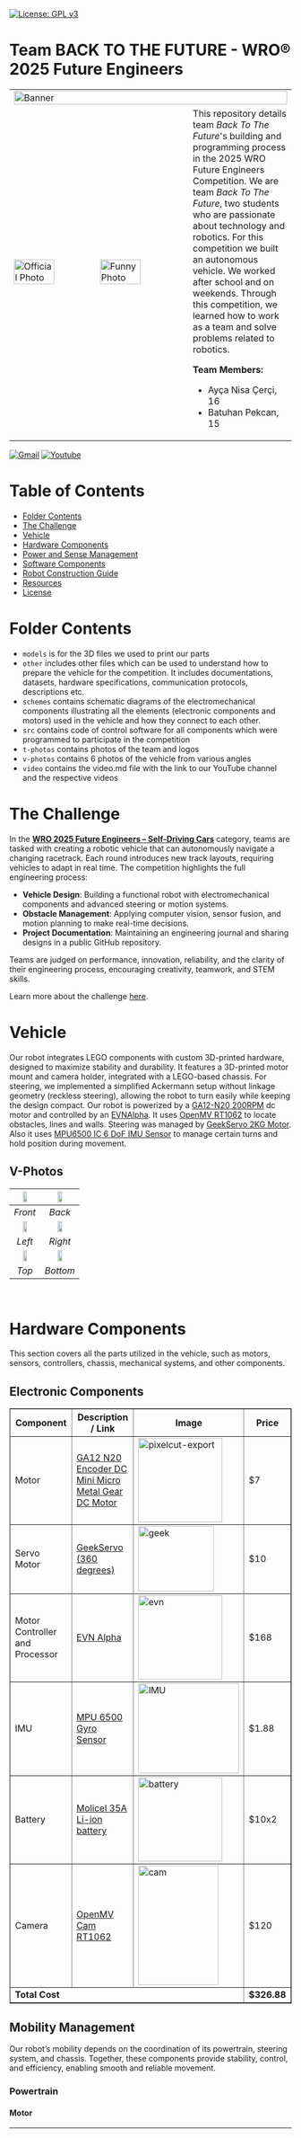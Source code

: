 [![License: GPL v3](https://img.shields.io/badge/License-GPLv3-blue.svg)](/LICENSE)

# Team BACK TO THE FUTURE - WRO® 2025 Future Engineers

<table border="0">
  <tr border="0">
    <td  border="0" colspan="2">
      <img src="t-photos/logo/Banner.png" alt="Banner" width="100%">
    </td>
  </tr>
  <tr border="0">
    <td width="65%"  border="0">
      <img src="t-photos/TeamOfficial.jpg" alt="Official Photo" width="48%">
      <img src="t-photos/TeamFunny.jpg" alt="Funny Photo" width="48%">
    </td>
    <td valign="top" style="padding-left: 0px;" border="0">
        This repository details team <em>Back To The Future</em>'s building and programming process in the 2025 WRO Future Engineers Competition. 
      We are team <em> Back To The Future</em>, two students who are passionate about technology and robotics. For this competition we built an autonomous vehicle. We worked after school and on weekends. Through this competition, we learned how to work as a team and solve problems related to robotics.
       </p>
        <strong>Team Members:</strong>
      <ul>
        <li>Ayça Nisa Çerçi, 16</li>
        <li>Batuhan Pekcan, 15</li>
      </ul>
      </p>
    </td>
  </tr>
</table>

[![Gmail](https://img.shields.io/badge/Gmail-D14836?style=for-the-badge&logo=gmail&logoColor=white)](mailto:backtothefuturefeteamofficial@gmail.com)  [![Youtube](https://img.shields.io/badge/Youtube-%23FF0000.svg?style=for-the-badge&logo=Youtube&logoColor=white)](https://www.youtube.com/@BackToTheFuture-WRO)


# Table of Contents
- [Folder Contents](#folder-contents-)
- [The Challenge](#challenge)
- [Vehicle](#Vehicle)
- [Hardware Components](#Hardware)
- [Power and Sense Management](#power-and-sense-management)
- [Software Components](#Software)
- [Robot Construction Guide](#robot-construction-guide-)
- [Resources](#Resources)
- [License](#License)

# Folder Contents <a class="anchor" id="folder-contents-"></a>
* `models` is for the 3D files we used to print our parts
* `other` includes other files which can be used to understand how to prepare the vehicle for the competition. It includes documentations, datasets, hardware specifications, communication protocols,  descriptions etc.
* `schemes` contains schematic diagrams of the electromechanical components illustrating all the elements (electronic components and motors) used in the vehicle and how they connect to each other.
* `src` contains code of control software for all components which were programmed to participate in the competition
* `t-photos` contains photos of the team and logos
* `v-photos` contains 6 photos of the vehicle from various angles
* `video` contains the video.md file with the link to our YouTube channel and the respective videos

# The Challenge <a class="anchor" id="challenge"></a>

In the **[WRO 2025 Future Engineers – Self-Driving Cars](https://wro-association.org/)** category, teams are tasked with creating a robotic vehicle that can autonomously navigate a changing racetrack. Each round introduces new track layouts, requiring vehicles to adapt in real time.
The competition highlights the full engineering process:

- **Vehicle Design**: Building a functional robot with electromechanical components and advanced steering or motion systems.
- **Obstacle Management**: Applying computer vision, sensor fusion, and motion planning to make real-time decisions.
- **Project Documentation**: Maintaining an engineering journal and sharing designs in a public GitHub repository.

Teams are judged on performance, innovation, reliability, and the clarity of their engineering process, encouraging creativity, teamwork, and STEM skills.

Learn more about the challenge [here](https://wro-association.org/wp-content/uploads/WRO-2025-Future-Engineers-Self-Driving-Cars-General-Rules.pdf).

# Vehicle <a class="anchor" id="Vehicle"></a>
Our robot integrates LEGO components with custom 3D-printed hardware, designed to maximize stability and durability. It features a 3D-printed motor mount and camera holder, integrated with a LEGO-based chassis. For steering, we implemented a simplified Ackermann setup without linkage geometry (reckless steering), allowing the robot to turn easily while keeping the design compact. Our robot is powerized by a [GA12-N20 200RPM](https://www.handsontec.com/dataspecs/GA12-N20.pdf) dc motor and controlled by an [EVNAlpha](https://evn.readthedocs.io/). It uses [OpenMV RT1062](https://openmv.io/products/openmv-cam-rt?srsltid=AfmBOorMjCmNBP1AZA_3V53JQMS-8N7Mg5ljP10ljHe4SLFoCauGWzZN) to locate obstacles, lines and walls. Steering was managed by [GeekServo 2KG Motor](https://kittenbothk-eng.readthedocs.io/en/latest/motors/2kgMotor.html). Also it uses [MPU6500 IC 6 DoF IMU Sensor](https://datasheet.octopart.com/MPU-6500-InvenSense-datasheet-138896167.pdf) to manage certain turns and hold position during movement.



## V-Photos <a class="anchor" id="Vphotos"></a>
| <img src="v-photos/front.jpg" width="40%" /> | <img src="v-photos/back.jpg" width="40%" /> | 
| :--: | :--: | 
| *Front* | *Back* |
| <img src="v-photos/left.jpg" width="40%" /> | <img src="v-photos/right.jpg" width="40%" /> | 
| *Left* | *Right* |
| <img src="v-photos/top.jpg" width="40%" /> | <img src="v-photos/bottom.jpg" width="40%" /> | 
| *Top* | *Bottom* |

<br>

# Hardware Components <a class="anchor" id="Hardware"></a>
This section covers all the parts utilized in the vehicle, such as motors, sensors, controllers, chassis, mechanical systems, and other components.
## Electronic Components
<table border="1" cellpadding="12" cellspacing="0">
  <thead>
    <tr>
      <th>Component</th>
      <th>Description / Link</th>
      <th>Image</th>
      <th>Price</th>
    </tr>
  </thead>
  <tbody>
    <tr>
      <td>Motor</td>
      <td><a href="https://www.aliexpress.us/item/3256805071786531.html?gatewayAdapt=glo2usa4itemAdapt">GA12 N20 Encoder DC Mini Micro Metal Gear DC Motor</td>
      <td><img width="150" height="150" alt="pixelcut-export" src="https://github.com/user-attachments/assets/b2b94337-b4a7-4c82-ba1a-dd0e810ae303" /></td>
      <td>$7</td>
    </tr>
    <tr>
      <td>Servo Motor</td>
      <td><a href="https://www.robotshop.com/products/geekservo-motor-2kg-compatible-w-lego">GeekServo (360 degrees)</a></td>
      <td><img width="135" height="116" alt="geek" src="https://github.com/user-attachments/assets/412f57cd-627f-412b-beab-5ad54d2b1134" /></td>
      <td>$10</td>
    </tr>
  <tr>
    <tr>
      <td>Motor Controller and Processor</td>
      <td><a href="https://coresg.tech/product/evn-alpha/">EVN Alpha</a></td>
      <td><img src="other/evn/evn2.png" alt="evn" width="150"></td>
      <td>$168</td>
    </tr>
      <td>IMU</td>
      <td><a href="https://tr.aliexpress.com/item/1005006996048940.html?spm=a2g0o.productlist.main.5.6ef53353cKZzxy&algo_pvid=fd17a8c4-be06-4443-bb16-ca5842e753da&algo_exp_id=fd17a8c4-be06-4443-bb16-ca5842e753da-4&pdp_ext_f=%7B%22order%22%3A%223%22%2C%22eval%22%3A%221%22%7D&pdp_npi=6%40dis%21TRY%2161.03%2150.05%21%21%2110.06%218.25%21%40211b80f717561234906297648ea906%2112000038988133079%21sea%21TR%210%21ABX%211%210%21n_tag%3A-29910%3Bd%3A9b91ce8e%3Bm03_new_user%3A-29895&curPageLogUid=WZMpWQdAhpsJ&utparam-url=scene%3Asearch%7Cquery_from%3A%7Cx_object_id%3A1005006996048940%7C_p_origin_prod%3A">MPU 6500 Gyro Sensor</td>
      <td><img width="180" height="160" alt="IMU" src="https://github.com/user-attachments/assets/f1ea41de-69c4-468b-88c5-4eef894ee28e" /></td>
      <td>$1.88</td> 
    <tr>
      <td>Battery</td>
      <td><a href="https://www.pilpaketi.com/molicel-inr18650-p28a-2800-mah-35a-li-ion-pil?srsltid=AfmBOoq0NI6NCh02JlGpFI8KTAQyYEYrH5VP3xPdYOHkjVYT9HXYP0vB">Molicel 35A Li-ion battery</td>
      <td><img src="other/battery/Battery.png" alt="battery" width="150"</td>
      <td>$10x2</td>
    </tr>
    </tr>
    <tr>
      <td>Camera</td>
      <td><a href="https://openmv.io/products/openmv-cam-rt?srsltid=AfmBOorMjCmNBP1AZA_3V53JQMS-8N7Mg5ljP10ljHe4SLFoCauGWzZN">OpenMV Cam RT1062</a></td>
      <td><img width="143" height="213" alt="cam" src="https://github.com/user-attachments/assets/4644d19b-08c5-4fb4-8b32-eb683c3da5b5" /></td>
      <td>$120</td>
    </tr>
    <tr>
      <td colspan="3"><strong>Total Cost</strong></td>
      <td><strong>$326.88</strong></td>
    </tr>
  </tbody>
</table>

## Mobility Management
Our robot’s mobility depends on the coordination of its powertrain, steering system, and chassis. Together, these components provide stability, control, and efficiency, enabling smooth and reliable movement.
### Powertrain

#### Motor
<table> <tr> <!-- Görsel Kısmı --> <td> <img width="813" height="722" alt="motor" src="https://github.com/user-attachments/assets/cbc7350e-6660-4c34-99db-c2983fde7c3f" /> </td> <!-- Metin Kısmı --> <td valign="top" style="padding-left: 15px;"> <b>Specifications:</b><br> Rated Voltage: 6~12V <br> Weight: 10g <br> Revolving Speed: 100RPM @ 6V <br> Load Speed: 80RPM <br> Rated Torque: 2 kg.cm <br> Stall Torque: 16 kg.cm <br><br> This <b>DC Mini Metal Gear Motor</b> is the one we used in our robot. Its <b>light weight</b> and <b>compact size</b> make it suitable for small robotic platforms, while the <b>high torque</b> and <b>low RPM</b> ensure powerful and controlled movement. <br><br> Thanks to its <b>excellent stall characteristics</b>, the motor provides enough force to climb slopes or overcome obstacles, which is highly beneficial for mobile robots. Additionally, the <b>durable metal gears</b> extend the lifetime of the motor, making it reliable for long-term use. <br><br> Another important advantage is that a wheel can be easily mounted on the motor’s output shaft, allowing for simple integration with the robot’s chassis. </td> </tr> </table>
<p style="margin:0;"> Below, we have included the diagram of our motor for clarity. </p> <img width="571" height="207" alt="Ekran Alıntısı" src="https://github.com/user-attachments/assets/c8769703-f8e3-4611-8122-a4f2439efcb6" style="display:block; margin:0 auto;" />
  

### Steering

#### Servo Motor
<table> <tr> <!-- Görsel Kısmı --> <td> <img width="735" height="616" alt="output-onlinetools" src="https://github.com/user-attachments/assets/ae1580ef-0944-4630-b2ee-5670c99bc04d" />
 </td> <!-- Metin Kısmı --> <td valign="top" style="padding-left: 15px;"> <b>Specifications:</b><br> Operating Voltage: 3.3V~6V<br> Rated Voltage: 4.8V<br> Rotational range: 360°<br> Maximum Torque: 1.6kg±0.2kg/cm (4.8V)<br> Maximum Speed: 45rpm (3V)<br> Weight: 20g<br><br> For steering we selected the <b>GeekServo</b>. This motor is compatible with Lego Technic parts and offers a higher speed compared to 9g motors. The output shaft features a Lego Technic axle connector, making it ideal for applications that require a high-power drive. </td> </tr> </table> 
<p style="margin:0;"> <p>Below, we have included the diagram of our servo motor.</p> <img src="https://github.com/user-attachments/assets/35552517-c78a-430e-9b82-2b450fe1c402" alt="Servo Motor Diagram" style="display:block; margin:0 auto; width:400px;" />


## Power and Sense Management
### Li-ion Battery
<table> <tr><td> <img width="137" height="212" alt="lityum" src="https://github.com/user-attachments/assets/43538118-c556-4b7b-9187-0674eff2969d" /></td><td valign="top" style="padding-left: 15px;"> <b>Specifications:</b><br> Voltage: 3.7V <br>Capacity:2800mAh<br> Diameter: 18mm <br> Length: 65mm <br></td> </tr> </table> 

### IMU
<table> <tr><td> <img width="192" height="160" alt="IMU" src="https://github.com/user-attachments/assets/a125a066-8e47-4f12-9359-d34754822fd6" />
td><td valign="top" style="padding-left: 15px;"> <b>Specifications:</b><br> Gyroscope Range: ±250, ±500, ±1000, ±2000 °/s<br>Accelerometer Range: ±2g, ±4g, ±8g, ±16g<br> Interface : I2C <br>Power Supply: 3.5V  <br> </td> </tr> </table> The MPU-6500 is a 6-axis MotionTracking sensor that combines a 3-axis gyroscope and a 3-axis accelerometer in a compact 3x3x0.9 mm package. This integration allows reliable motion detection and orientation tracking with reduced size and complexity. We selected the MPU-6500 because it provides reliable motion tracking, low power consumption, and small form factor, making it well-suited for our vehicle’s navigation and stability control.

### OpenMV Cam RT1062
<table> <tr> <td><img src="https://github.com/user-attachments/assets/c30ce89a-f4fb-4d09-a3ca-ed0fd695b2d4" 
     alt="cam" 
     style="width:800px; height:auto; display:block; margin:0 auto;" />
 </td> <td valign="top" style="padding-left: 15px;"> <b>Specifications:</b><br> Microcontroller: ARM Cortex M7 (RT1062)<br>Frequency: 600 MHz<br> RAM: 32 MB SDRAM + 1 MB SRAM <br> Flash Memory: 16 MB program/storage flash<br>Camera Resolution: 2592 × 1944 (5 MP) <br> Frame Rate:~40 FPS on QVGA (320 × 240) <br><br> This <b>OpenMV Cam -RT1062</b> is the one we used in our robot. The OpenMV Cam is a small, low-power microcontroller board that we used in our robot to implement machine vision applications. We program the OpenMV Cam in high-level Python scripts (via the MicroPython Operating System) instead of C/C++, which makes it much easier to handle the complex outputs of machine vision algorithms and work with high-level data structures. At the same time, we retain full control over the OpenMV Cam and its I/O pins in Python. This allows our robot to locate obstacles, lines and walls, enabling intelligent, autonomous behaviors. </td> </tr> </table>


### EVN Alpha

<img src="https://github.com/user-attachments/assets/2651886b-e03a-48b4-bcb7-a15d6b182283" 
     alt="EVN ALPHA" 
     style="width:400px; height:auto; display:block; margin:0 auto;" />


The EVN ALPHA is a compact robot controller based on the RP2040, housed in a LEGO Technic-compatible shell. It provides 26 I/O channels for controlling brushed DC motors, servos, and connecting UART or I2C peripherals. The board also integrates a 2-cell Lithium-Ion power management system, offering charging, cell balancing, and voltage regulation, making it ideal for safely powering and controlling our robot’s motors and sensors.
   
## Software Components <a class="anchor" id="Software"></a>

## Robot Construction Guide <a class="anchor" id="robot-construction-guide-"></a>
**Step 1: Assemble the steering system**  
- Mount the GeekServo motor securely onto the chassis using screws or brackets.  
- Connect the steering axle to the servo using a suitable coupling or connector.  
- Ensure the servo mount is firmly fixed so it doesn’t wobble during operation.  
- Install the front steering hubs using a metal rod or axle to secure them.  
- Make sure the steering arm moves freely and does not collide with the chassis.  

**Step 2: Assemble the powertrain**  
- The motor was mounted securely onto the chassis to ensure stability during operation.
- The GA12-N20 DC motor is placed into the mount and attached firmly (using appropriate fastening components).
- The motor output shaft is connected to an axle and gear mechanism to transmit rotation.
- The rear axle with wheels is installed, ensuring that the gear ratio provides smooth and efficient power transfer to the wheels.

**Step 3: Mount the electronics**
- Place the EVN Alpha controller onto the chassis and secure it in position using appropriate fastening components.
- Attach the Li-ion battery underneath the electronics section to maintain balance.
- Mount the MPU-6500 IMU on the motor support so that it is stable during operation.
- Install the OpenMV Cam RT1062 onto its holder and slightly tilt the camera upwards for improved line and obstacle detection.

**Step 4: Attach the Wheels**
- Attach the front wheels securely to the steering hubs using appropriate axles.
- Install the rear wheels onto the driven axle that is connected to the motor.
- Add spacers or equivalent components to keep the wheels properly fixed and aligned.

**Step 5: Preparation for operation**
- Ensure the chassis is stable and properly balanced.
- Arrange cables so that they do not interfere with moving parts.

**Step 6: Software setup**
- Connect the controllers and sensors to a computer for programming.
- Upload the control and vision codes required for system operation.
- Verify that each component (motors, servos, camera, IMU) responds correctly.



## Resources <a class="anchor" id="Resources"></a>

## License <a class="anchor" id="License"></a>

```
GNU General Public License v3.0

Copyright (C) 2007 Free Software Foundation, Inc. <https://fsf.org/>

This program is free software: you can redistribute it and/or modify
it under the terms of the GNU General Public License as published
by the Free Software Foundation, either version 3 of the License, or
(at your option) any later version.

This program is distributed in the hope that it will be useful,
but WITHOUT ANY WARRANTY; without even the implied warranty of
MERCHANTABILITY or FITNESS FOR A PARTICULAR PURPOSE. See the
GNU General Public License for more details.

You should have received a copy of the GNU General Public License
along with this program. If not, see <https://www.gnu.org/licenses/>.
